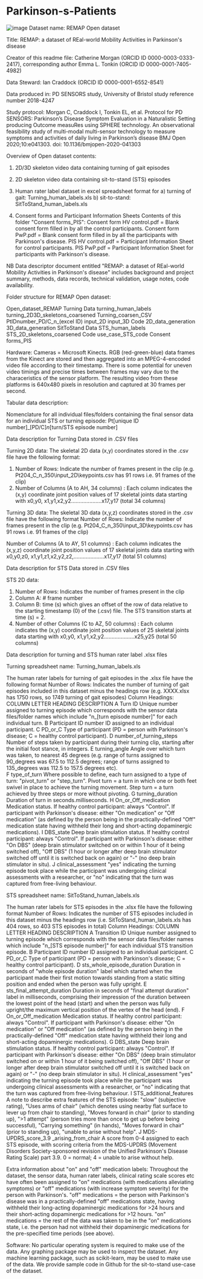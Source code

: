 # Parkinson-s-Patients

![image](https://github.com/user-attachments/assets/a3d473ca-596b-4cae-99ec-cae76d855a9c)
Dataset name: REMAP Open dataset

Title: REMAP: a dataset of REal-world Mobility Activities in Parkinson's disease

Creator of this readme file: Catherine Morgan (ORCID ID 0000-0003-0333-2417), corresponding author Emma L. Tonkin (ORCID ID 0000-0001-7405-4982)

Data Steward: Ian Craddock (ORCID ID 0000-0001-6552-8541)

Data produced in: PD SENSORS study, University of Bristol study reference number 2018-4247

Study protocol: Morgan C, Craddock I, Tonkin EL, et al. Protocol for PD SENSORS: Parkinson’s Disease Symptom Evaluation in a Naturalistic Setting producing Outcome measuRes using SPHERE technology. An observational feasibility study of multi-modal multi-sensor technology to measure symptoms and activities of daily living in Parkinson’s disease 
                BMJ Open 2020;10:e041303. doi: 10.1136/bmjopen-2020-041303 

Overview of Open dataset contents:

1. 2D/3D skeleton video data containing turning of gait episodes

2. 2D skeleton video data containing sit-to-stand (STS) episodes

3. Human rater label dataset in excel spreadsheet format for 
	a) turning of gait: Turning_human_labels.xls
	b) sit-to-stand: SitToStand_human_labels.xls

4. Consent forms and Participant Information Sheets
	Contents of this folder "Consent forms_PIS":
		Consent form HV control.pdf = Blank consent form filled in by all the control participants.
		Consent form PwP.pdf = Blank consent form filled in by all the participants with Parkinson's disease.
		PIS HV control.pdf = Participant Information Sheet for control participants.
		PIS PwP.pdf = Participant Information Sheet for participants with Parkinson's disease.

NB Data descriptor document entitled "REMAP: a dataset of REal-world Mobility Activities in Parkinson's disease" includes background and project summary, methods, data records, technical validation, usage notes, code availability.

Folder structure for REMAP Open dataset:

Open_dataset_REMAP
	Turning
		Data
			turning_human_labels
			turning_2D3D_skeletons_coarsened
				Turning_coarsen_CSV
					PtIDnumber_PD/C_n_(excel ID)
						input_2D
						input_3D
		Code
			2D_data_generation
			3D_data_generation
	SitToStand
		Data
			STS_human_labels
			STS_2D_skeletons_coarsened
		Code
			use_case_STS_code
	Consent forms_PIS

Hardware: 
	Cameras = Microsoft Kinects. RGB (red-green-blue) data frames from the Kinect are stored and then aggregated into an MPEG-4-encoded video file according to their timestamp. There is some potential for uneven video timings and precise times between frames may vary due to the characeristics of the sensor platform.
	The resulting video from these platforms is 640x480 pixels in resolution and captured at 30 frames per second.
	
Tabular data description:

Nomenclature for all individual files/folders containing the final sensor data for an individual STS or turning episode: Pt[unique ID number]_[PD/C]_n_[turn/STS episode number]

Data description for Turning Data stored in .CSV files

Turning 2D data:
The skeletal 2D data (x,y) coordinates stored in the .csv file have the following format:
1. Number of Rows: Indicate the number of frames present in the clip 
(e.g. Pt204_C_n_350\input_2D\keypoints.csv has 91 rows i.e. 91 frames of the clip)
2. Number of Columns (A to AH, 34 columns) : Each column indicates the (x,y) coordinate joint position values of 17 skeletal joints data starting with x0,y0, x1,y1,x2,y2………………..x17,y17 (total 34 columns)  

Turning 3D data:
The skeletal 3D data (x,y,z) coordinates stored in the .csv file have the following format
Number of Rows: Indicate the number of frames present in the clip 
(e.g. Pt204_C_n_350\input_3D\keypoints.csv has 91 rows i.e. 91 frames of the clip)

Number of Columns (A to AY, 51 columns) : Each column indicates the (x,y,z) coordinate joint position values of 17 skeletal joints data starting with x0,y0,z0, x1,y1,z1,x2,y2,z2,………………..x17,y17 (total 51 columns)  

Data description for STS Data stored in .CSV files

STS 2D data:
1. Number of Rows: Indicates the number of frames present in the clip 
2. Column A: # frame number
3. Column B: time (s) which gives an offset of the row of data relative to the starting timestamp (0) of the (.csv) file. The STS transition starts at time (s) = 2.
4. Number of other Columns (C to AZ, 50 columns) : Each column indicates the (x,y) coordinate joint position values of 25 skeletal joints data starting with x0,y0, x1,y1,x2,y2………………..x25,y25 (total 50 columns)  

Data description for turning and STS human rater label .xlsx files

Turning spreadsheet name: Turning_human_labels.xls

The human rater labels for turning of gait episodes in the .xlsx file have the following format
Number of Rows: Indicates the number of turning of gait episodes included in this dataset minus the headings row (e.g. XXXX.xlsx has 1750 rows, so 1749 turning of gait episodes)
Column Headings:
COLUMN LETTER	HEADING					DESCRIPTION
A		Turn ID					Unique number assigned to turning episode which corresponds with the sensor data files/folder names which include "n_[turn episode number]" for each individual turn.
B		Participant ID number			ID assigned to an individual participant.
C		PD_or_C					Type of participant (PD = person with Parkinson's disease; C = healthy control participant).
D		number_of_turning_steps			Number of steps taken by participant during their turning clip, starting after the initial foot stance, in integers.
E		turning_angle				Angle over which turn was taken, to nearest 45 degrees (e.g. range of turns assigned to 90_degrees was 67.5 to 112.5 degrees; range of turns assigned to 135_degrees was 112.5 to 157.5 degrees etc).  
F		type_of_turn				Where possible to define, each turn assigned to a type of turn: "pivot_turn" or "step_turn". Pivot turn = a turn in which one or both feet swivel in place to achieve the turning movement. Step turn = a turn achieved by three steps or more without pivoting.
G		turning_duration			Duration of turn in seconds.milliseconds.
H		On_or_Off_medication			Medication status. If healthy control participant: always "Control". If participant with Parkinson's disease: either "On medication" or "Off medication" (as defined by the person being in the practically-defined "Off" medication state having withheld their long and short-acting dopaminergic medications).
I		DBS_state				Deep brain stimulation status. If healthy control participant: always "Control". If participant with Parkinson's disease: either "On DBS" (deep brain stimulator switched on or within 1 hour of it being switched off), "Off DBS" (1 hour or longer after deep brain stimulator switched off until it is switched back on again) or "-" (no deep brain stimulator in situ).
J		clinical_assessment			"yes" indicating the turning episode took place while the participant was undergoing clinical assessments with a researcher, or "no" indicating that the turn was captured from free-living behaviour.

STS spreadsheet name: SitToStand_human_labels.xls

The human rater labels for STS episodes in the .xlsx file have the following format
Number of Rows: Indicates the number of STS episodes included in this dataset minus the headings row (i.e. SitToStand_human_labels.xls has 404 rows, so 403 STS episodes in total)
Column Headings:
COLUMN LETTER	HEADING					DESCRIPTION
A		Transition ID				Unique number assigned to turning episode which corresponds with the sensor data files/folder names which include "n_[STS episode number]" for each individual STS transition episode.
B		Participant ID number			ID assigned to an individual participant.
C		PD_or_C					Type of participant (PD = person with Parkinson's disease; C = healthy control participant).
D		sts_whole_episode_duration		Duration in seconds of "whole episode duration" label which started when the participant made their first motion towards standing from a static sitting position and ended when the person was fully upright.
E		sts_final_attempt_duration		Duration in seconds of "final attempt duration" label in milliseconds, comprising their impression of the duration between the lowest point of the head (start) and when the person was fully upright/the maximum vertical position of the vertex of the head (end). 
F		On_or_Off_medication			Medication status. If healthy control participant: always "Control". If participant with Parkinson's disease: either "On medication" or "Off medication" (as defined by the person being in the practically-defined "Off" medication state having withheld their long and short-acting dopaminergic medications).
G		DBS_state				Deep brain stimulation status. If healthy control participant: always "Control". If participant with Parkinson's disease: either "On DBS" (deep brain stimulator switched on or within 1 hour of it being switched off), "Off DBS" (1 hour or longer after deep brain stimulator switched off until it is switched back on again) or "-" (no deep brain stimulator in situ).
H		clinical_assessment			"yes" indicating the turning episode took place while the participant was undergoing clinical assessments with a researcher, or "no" indicating that the turn was captured from free-living behaviour.
I		STS_additional_features			A note to describe extra features of the STS episode: "slow" (subjective rating), "Uses arms of chair" (which denotes using nearby flat surface to lever up from chair to standing), "Moves forward in chair" (prior to standing up), ">1 attempt" (person tries more than once to get up before being successful), "Carrying something" (in hands), "Moves forward in chair" (prior to standing up), "unable to arise without help".
J		MDS-UPDRS_score_3.9 _arising_from_chair	A score from 0-4 assigned to each STS episode, with scoring criteria from the MDS-UPDRS (Movement Disorders Society-sponsored revision of the Unified Parkinson's Disease Rating Scale) part 3.9. 0 = normal; 4 = unable to arise without help.

Extra information about "on" and "off" medication labels: Throughout the dataset, the sensor data, human rater labels, clinical rating scale scores etc have often been assigned to "on" medications (with medications alleviating symptoms) or "off" medications (with increase symptom severity) for the person with Parkinson's. 
	"off" medications = the person with Parkinson's disease was in a practically-defined "off" medications state, having withheld their long-acting dopaminergic medications for >24 hours and their short-acting dopaminergic medications for >12 hours.
	"on" medications = the rest of the data was taken to be in the "on" medications state, i.e. the person had not withheld their dopaminergic medications for the pre-specified time periods (see above).

Software: 
	No particular operating system is required to make use of the data. 
	Any graphing package may be used to inspect the dataset. Any machine learning package, such as scikit-learn, may be used to make use of the data. 
	We provide sample code in Github for the sit-to-stand use-case of the dataset. 
